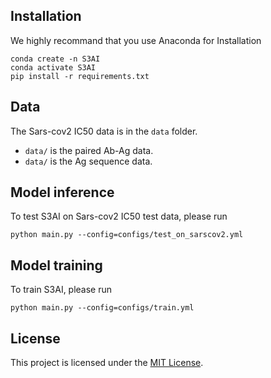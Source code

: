 ## Installation

We highly recommand that you use Anaconda for Installation
```
conda create -n S3AI
conda activate S3AI
pip install -r requirements.txt
```

## Data
The Sars-cov2 IC50 data is in the `data` folder.
* `data/` is the paired Ab-Ag data.
* `data/` is the Ag sequence data.

## Model inference 

To test S3AI on Sars-cov2 IC50 test data, please run
```
python main.py --config=configs/test_on_sarscov2.yml
```

## Model training

To train S3AI, please run
```
python main.py --config=configs/train.yml
```

## License

This project is licensed under the [MIT License](LICENSE).

